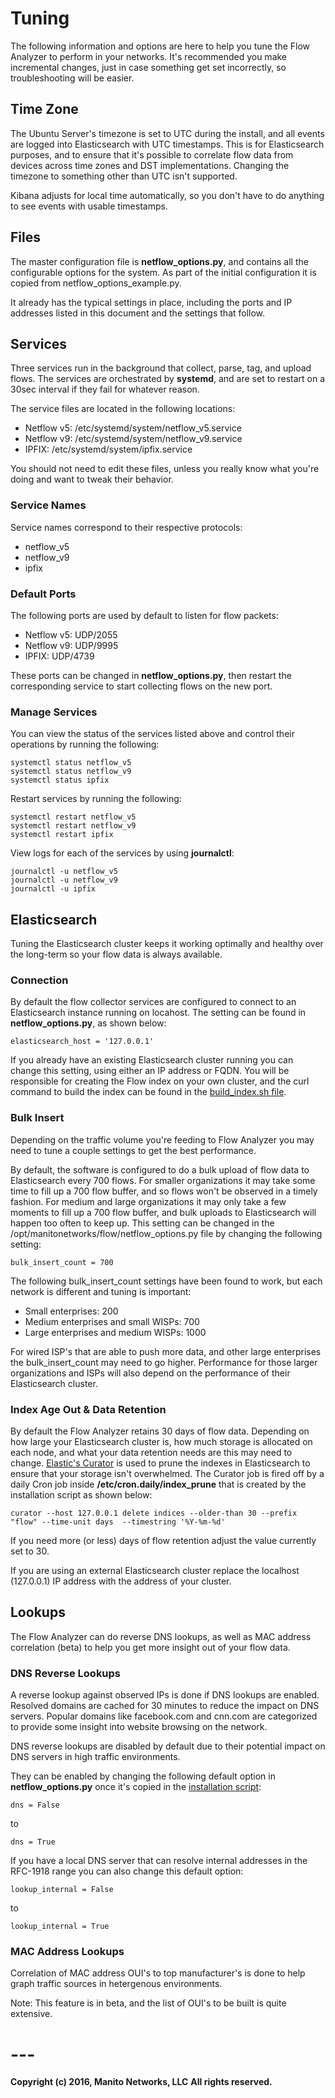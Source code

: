 # **Tuning**

The following information and options are here to help you tune the Flow Analyzer to perform in your networks. It's recommended you make incremental
changes, just in case something get set incorrectly, so troubleshooting will be easier.

## **Time Zone**

The Ubuntu Server's timezone is set to UTC during the install, and all events are logged into Elasticsearch with UTC timestamps.
This is for Elasticsearch purposes, and to ensure that it's possible to correlate flow data from devices across time zones and
DST implementations. Changing the timezone to something other than UTC isn't supported.

Kibana adjusts for local time automatically, so you don't have to do anything to see events with usable timestamps.

## **Files**

The master configuration file is **netflow_options.py**, and contains all the configurable options for the system. 
As part of the initial configuration it is copied from netflow_options_example.py. 

It already has the typical settings in place, including the ports and IP addresses listed in this document and the settings that follow.

## **Services**

Three services run in the background that collect, parse, tag, and upload flows. The services are orchestrated by **systemd**, and are set 
to restart on a 30sec interval if they fail for whatever reason.

The service files are located in the following locations:

- Netflow v5:   /etc/systemd/system/netflow_v5.service
- Netflow v9:   /etc/systemd/system/netflow_v9.service
- IPFIX:        /etc/systemd/system/ipfix.service

You should not need to edit these files, unless you really know what you're doing and want to tweak their behavior.

### **Service Names**

Service names correspond to their respective protocols:

- netflow_v5
- netflow_v9
- ipfix

### **Default Ports**

The following ports are used by default to listen for flow packets:

- Netflow v5:   UDP/2055
- Netflow v9:   UDP/9995
- IPFIX:        UDP/4739

These ports can be changed in **netflow_options.py**, then restart the corresponding service to start collecting flows on the new port.

### **Manage Services**

You can view the status of the services listed above and control their operations by running the following:
```
systemctl status netflow_v5
systemctl status netflow_v9
systemctl status ipfix
```
Restart services by running the following:
```
systemctl restart netflow_v5
systemctl restart netflow_v9
systemctl restart ipfix
```
View logs for each of the services by using **journalctl**:
```
journalctl -u netflow_v5
journalctl -u netflow_v9
journalctl -u ipfix
```

## **Elasticsearch**

Tuning the Elasticsearch cluster keeps it working optimally and healthy over the long-term so your flow data is always available.

### **Connection**

By default the flow collector services are configured to connect to an Elasticsearch instance running on locahost.
The setting can be found in **netflow_options.py**, as shown below:

```
elasticsearch_host = '127.0.0.1'
```

If you already have an existing Elasticsearch cluster running you can change this setting, using either an IP address or FQDN.
You will be responsible for creating the Flow index on your own cluster, and the curl command to build the index can be found in the 
[build_index.sh file](Install/build_index.sh).

### **Bulk Insert**

Depending on the traffic volume you're feeding to Flow Analyzer you may need to tune a couple settings to get the best
performance.

By default, the software is configured to do a bulk upload of flow data to Elasticsearch every 700 flows. For smaller organizations
it may take some time to fill up a 700 flow buffer, and so flows won't be observed in a timely fashion. 
For medium and large organizations it may only take a few moments to fill up a 700 flow buffer, 
and bulk uploads to Elasticsearch will happen too often to keep up. This setting can be changed in the 
/opt/manitonetworks/flow/netflow_options.py file by changing the following setting:

```
bulk_insert_count = 700
```

The following bulk_insert_count settings have been found to work, but each network is different and tuning is important:

- Small enterprises: 200
- Medium enterprises and small WISPs: 700
- Large enterprises and medium WISPs: 1000

For wired ISP's that are able to push more data, and other large enterprises the bulk_insert_count may need to go higher.
Performance for those larger organizations and ISPs will also depend on the performance of their Elasticsearch cluster.

### **Index Age Out & Data Retention**

By default the Flow Analyzer retains 30 days of flow data. Depending on how large your Elasticsearch cluster is, how much storage is
allocated on each node, and what your data retention needs are this may need to change. [Elastic's Curator](https://www.elastic.co/guide/en/elasticsearch/client/curator/current/about.html) 
is used to prune the indexes in Elasticsearch to ensure that your storage isn't overwhelmed. The Curator job is fired off by a daily
Cron job inside **/etc/cron.daily/index_prune** that is created by the installation script as shown below:
```
curator --host 127.0.0.1 delete indices --older-than 30 --prefix "flow" --time-unit days  --timestring '%Y-%m-%d'
```
If you need more (or less) days of flow retention adjust the value currently set to 30.

If you are using an external Elasticsearch cluster replace the localhost (127.0.0.1) IP address with the address of your cluster.

## **Lookups**

The Flow Analyzer can do reverse DNS lookups, as well as MAC address correlation (beta) to help you get more insight out of your flow data.

### **DNS Reverse Lookups**

A reverse lookup against observed IPs is done if DNS lookups are enabled. Resolved domains are cached for 30 minutes to reduce
the impact on DNS servers. Popular domains like facebook.com and cnn.com are categorized to provide some insight into website
browsing on the network.

DNS reverse lookups are disabled by default due to their potential impact on DNS servers in high traffic environments.

They can be enabled by changing the following default option in **netflow_options.py** once it's copied 
in the [installation script](Install/ubuntu_install.sh):

```
dns = False
```

to

```
dns = True
```

If you have a local DNS server that can resolve internal addresses in the RFC-1918 range you can also change this default option:

```
lookup_internal = False
```

to

```
lookup_internal = True
```

### **MAC Address Lookups**

Correlation of MAC address OUI's to top manufacturer's is done to help graph traffic sources in hetergenous environments. 

Note: This feature is in beta, and the list of OUI's to be built is quite extensive.

# ---
**Copyright (c) 2016, Manito Networks, LLC**
**All rights reserved.**